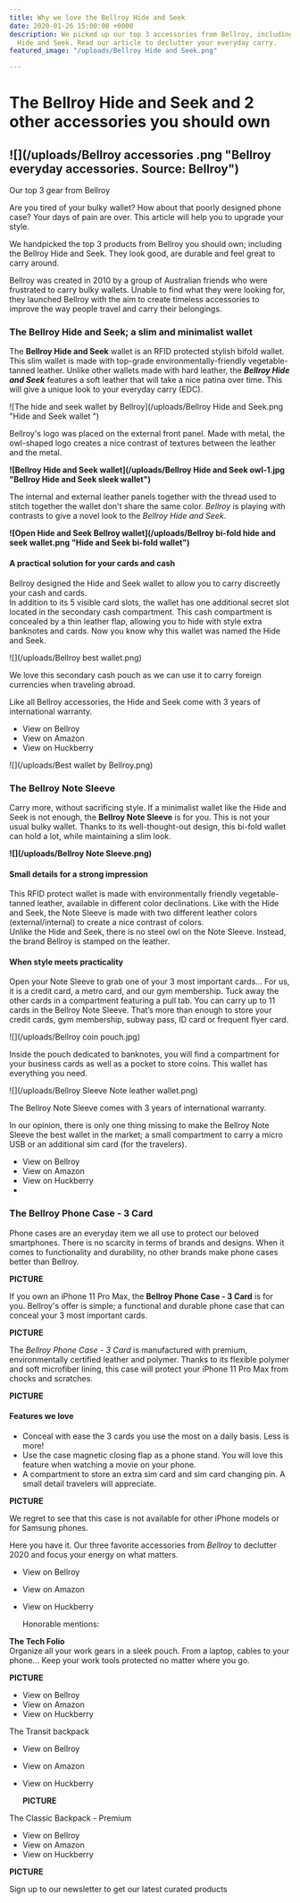 ```yaml
---
title: Why we love the Bellroy Hide and Seek
date: 2020-01-26 15:00:00 +0000
description: We picked up our top 3 accessories from Bellroy, including the Bellroy
  Hide and Seek. Read our article to declutter your everyday carry.
featured_image: "/uploads/Bellroy Hide and Seek.png"

---
```

# The Bellroy Hide and Seek and 2 other accessories you should own

## ![](/uploads/Bellroy accessories .png "Bellroy everyday accessories. Source: Bellroy")

Our top 3 gear from Bellroy

Are you tired of your bulky wallet? How about that poorly designed phone case? Your days of pain are over. This article will help you to upgrade your style.

We handpicked the top 3 products from Bellroy you should own; including the Bellroy Hide and Seek. They look good, are durable and feel great to carry around.

Bellroy was created in 2010 by a group of Australian friends who were frustrated to carry bulky wallets. Unable to find what they were looking for, they launched Bellroy with the aim to create timeless accessories to improve the way people travel and carry their belongings.

### The Bellroy Hide and Seek; a slim and minimalist wallet

The **Bellroy Hide and Seek** wallet is an RFID protected stylish bifold wallet. This slim wallet is made with top-grade environmentally-friendly vegetable-tanned leather. Unlike other wallets made with hard leather, the **_Bellroy Hide and Seek_** features a soft leather that will take a nice patina over time. This will give a unique look to your everyday carry (EDC).

![The hide and seek wallet by Bellroy](/uploads/Bellroy Hide and Seek.png "Hide and Seek wallet ")

Bellroy's logo was placed on the external front panel. Made with metal, the owl-shaped logo creates a nice contrast of textures between the leather and the metal.

**![Bellroy Hide and Seek wallet](/uploads/Bellroy Hide and Seek owl-1.jpg "Bellroy Hide and Seek sleek wallet")**

The internal and external leather panels together with the thread used to stitch together the wallet don't share the same color. _Bellroy_ is playing with contrasts to give a novel look to the _Bellroy_ _Hide and Seek_.

**![Open Hide and Seek Bellroy wallet](/uploads/Bellroy bi-fold hide and seek wallet.png "Hide and Seek bi-fold wallet")**

#### A practical solution for your cards and cash

Bellroy designed the Hide and Seek wallet to allow you to carry discreetly your cash and cards.  
In addition to its 5 visible card slots, the wallet has one additional secret slot located in the secondary cash compartment. This cash compartment is concealed by a thin leather flap, allowing you to hide with style extra banknotes and cards. Now you know why this wallet was named the Hide and Seek.

![](/uploads/Bellroy best wallet.png)

We love this secondary cash pouch as we can use it to carry foreign currencies when traveling abroad.

Like all Bellroy accessories, the Hide and Seek come with 3 years of international warranty.

* View on Bellroy
* View on Amazon
* View on Huckberry

![](/uploads/Best wallet by Bellroy.png)

### The Bellroy Note Sleeve

Carry more, without sacrificing style. If a minimalist wallet like the Hide and Seek is not enough, the **Bellroy Note Sleeve** is for you. This is not your usual bulky wallet. Thanks to its well-thought-out design, this bi-fold wallet can hold a lot, while maintaining a slim look.

**![](/uploads/Bellroy Note Sleeve.png)**

#### Small details for a strong impression

This RFID protect wallet is made with environmentally friendly vegetable-tanned leather, available in different color declinations. Like with the Hide and Seek, the Note Sleeve is made with two different leather colors (external/internal) to create a nice contrast of colors.  
Unlike the Hide and Seek, there is no steel owl on the Note Sleeve. Instead, the brand Bellroy is stamped on the leather.

#### When style meets practicality

Open your Note Sleeve to grab one of your 3 most important cards... For us, it is a credit card, a metro card, and our gym membership. Tuck away the other cards in a compartment featuring a pull tab. You can carry up to 11 cards in the Bellroy Note Sleeve. That’s more than enough to store your credit cards, gym membership, subway pass, ID card or frequent flyer card.

![](/uploads/Bellroy coin pouch.jpg)

Inside the pouch dedicated to banknotes, you will find a compartment for your business cards as well as a pocket to store coins. This wallet has everything you need.

![](/uploads/Bellroy Sleeve Note leather wallet.png)

The Bellroy Note Sleeve comes with 3 years of international warranty.

In our opinion, there is only one thing missing to make the Bellroy Note Sleeve the best wallet in the market; a small compartment to carry a micro USB or an additional sim card (for the travelers).

* View on Bellroy
* View on Amazon
* View on Huckberry
* 

### The Bellroy Phone Case - 3 Card

Phone cases are an everyday item we all use to protect our beloved smartphones. There is no scarcity in terms of brands and designs. When it comes to functionality and durability, no other brands make phone cases better than Bellroy.

**PICTURE**

If you own an iPhone 11 Pro Max, the **Bellroy Phone Case - 3 Card** is for you. Bellroy's offer is simple; a functional and durable phone case that can conceal your 3 most important cards.

**PICTURE**

The _Bellroy Phone Case - 3 Card_ is manufactured with premium, environmentally certified leather and polymer. Thanks to its flexible polymer and soft microfiber lining, this case will protect your iPhone 11 Pro Max from chocks and scratches.

**PICTURE**

#### Features we love

* Conceal with ease the 3 cards you use the most on a daily basis. Less is more!
* Use the case magnetic closing flap as a phone stand. You will love this feature when watching a movie on your phone.
* A compartment to store an extra sim card and sim card changing pin. A small detail travelers will appreciate.

**PICTURE**

We regret to see that this case is not available for other iPhone models or for Samsung phones.

Here you have it. Our three favorite accessories from _Bellroy_ to declutter 2020 and focus your energy on what matters.

* View on Bellroy
* View on Amazon
* View on Huckberry

  Honorable mentions:

**The Tech Folio**  
Organize all your work gears in a sleek pouch. From a laptop, cables to your phone... Keep your work tools protected no matter where you go.

**PICTURE**

* View on Bellroy
* View on Amazon
* View on Huckberry

The Transit backpack

* View on Bellroy
* View on Amazon
* View on Huckberry

  **PICTURE**

The Classic Backpack - Premium

* View on Bellroy
* View on Amazon
* View on Huckberry

**PICTURE**

Sign up to our newsletter to get our latest curated products
